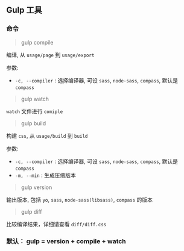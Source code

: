 ## Gulp 工具

### 命令

> gulp compile

编译, 从 `usage/page` 到 `usage/export`

参数:

* `-c, --compiler` : 选择编译器, 可设 `sass`, `node-sass`, `compass`, 默认是 `compass`

> gulp watch

`watch` 文件进行 `comiple`

> gulp build

构建 `css`, 从 `usage/build` 到 `build`

参数:

* `-c, --compiler` : 选择编译器, 可设 `sass`, `node-sass`, `compass`, 默认是 `compass`
* `-m, --min` : 生成压缩版本

> gulp version

输出版本, 包括 `yo`, `sass`, `node-sass(libsass)`, `compass` 的版本

> gulp diff

比较编译结果，详细请查看 `diff/diff.css`

### 默认： gulp = version + compile + watch